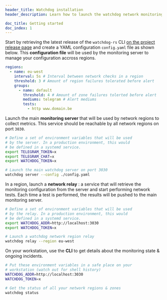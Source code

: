 ```yaml
--- 
header_title: Watchdog installation
header_description: Learn how to launch the watchdog network monitoring tool using this getting started guide of the KongBytes watchdog-rs project

doc_title: Getting started
doc_index: 1
--- 
```


Start by retrieving the latest release of the `watchdog-rs` CLI [on the project release page](https://github.com/kongbytes/watchdog-rs) and create a YAML configuration `config.yaml` file as shown below. This **configuration file** will be used by the monitoring server to manage your configuration accross regions.

```yaml
regions:
  - name: eu-west
    interval: 5s # Interval between network checks in a region
    threshold: 3 # Amount of region failures tolerated before alert
    groups:
      - name: default
        threshold: 4 # Amount of zone failures tolerted before alert
        mediums: telegram # Alert mediums
        tests:
          - http www.domain.be
```

Launch the main **monitoring server** that will be used by network regions to collect metrics. This service should be reachable by all network regions on port `3030`.

```bash
# Define a set of environment variables that will be used
# by the server. In a production environment, this would
# be defined in a systemd service.
export TELEGRAM_TOKEN=x
export TELEGRAM_CHAT=x
export WATCHDOG_TOKEN=x

# Launch the main watchdog server on port 3030
watchdog server --config ./config.yaml
```

In a region, launch a **network relay** : a service that will retrieve the monitoring configuration from the server and start performing network tests. Each time a test is performed, the results will be pushed to the main monitoring server.

```bash
# Define a set of environment variables that will be used
# by the relay. In a production environment, this would
# be defined in a systemd service.
export WATCHDOG_ADDR=http://localhost:3030
export WATCHDOG_TOKEN=x

# Launch a watchdog network region relay
watchdog relay --region eu-west
```

On your workstation, use the **CLI** to get details about the monitoring state & ongoing incidents.

```bash
# Put these environment variables in a safe place on your
# workstation (watch out for shell history)
WATCHDOG_ADDR=http://localhost:3030
WATCHDOG_TOKEN=x

# Get the status of all your network regions & zones
watchdog status
```